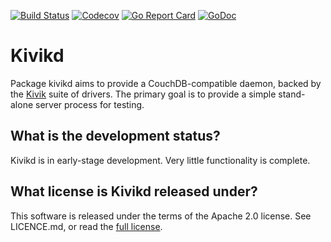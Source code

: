 [![Build Status](https://travis-ci.org/go-kivik/kivikd.svg?branch=master)](https://travis-ci.org/go-kivik/kivikd) [![Codecov](https://img.shields.io/codecov/c/github/go-kivik/kivikd.svg?style=flat)](https://codecov.io/gh/go-kivik/kivikd) [![Go Report Card](https://goreportcard.com/badge/github.com/go-kivik/kivikd)](https://goreportcard.com/report/github.com/go-kivik/kivikd) [![GoDoc](https://godoc.org/github.com/go-kivik/kivikd?status.svg)](http://godoc.org/github.com/go-kivik/kivikd)

# Kivikd

Package kivikd aims to provide a CouchDB-compatible daemon, backed by the
[Kivik](http://github.com/go-kivik/kivik) suite of drivers. The primary goal is
to provide a simple stand-alone server process for testing.

## What is the development status?

Kivikd is in early-stage development. Very little functionality is complete.

## What license is Kivikd released under?

This software is released under the terms of the Apache 2.0 license. See
LICENCE.md, or read the [full license](http://www.apache.org/licenses/LICENSE-2.0).
